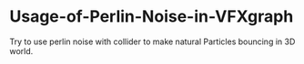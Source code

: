 # Usage-of-Perlin-Noise-in-VFXgraph
Try to use perlin noise with collider to make natural Particles bouncing in 3D world.
